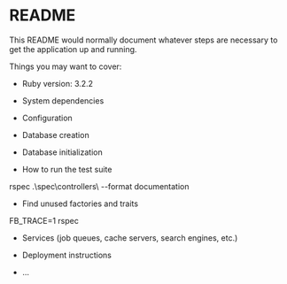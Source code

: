 # README

This README would normally document whatever steps are necessary to get the
application up and running.

Things you may want to cover:

* Ruby version: 3.2.2

* System dependencies

* Configuration

* Database creation

* Database initialization

* How to run the test suite

rspec .\spec\controllers\ --format documentation   

* Find unused factories and traits

FB_TRACE=1 rspec

* Services (job queues, cache servers, search engines, etc.)

* Deployment instructions

* ...
